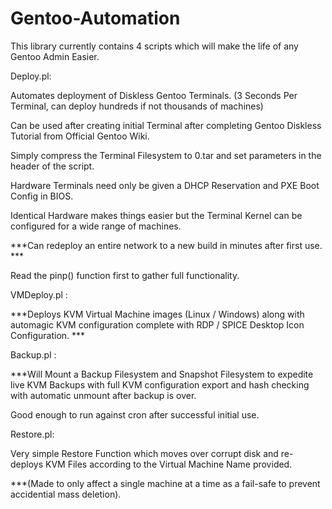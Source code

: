 # Gentoo-Automation

This library currently contains 4 scripts which will make the life of any Gentoo Admin Easier.

Deploy.pl:

Automates deployment of Diskless Gentoo Terminals. (3 Seconds Per Terminal, can deploy hundreds if not thousands of machines)

Can be used after creating initial Terminal after completing Gentoo Diskless Tutorial from Official Gentoo Wiki.

Simply compress the Terminal Filesystem to 0.tar and set parameters in the header of the script.

Hardware Terminals need only be given a DHCP Reservation and PXE Boot Config in BIOS.

Identical Hardware makes things easier but the Terminal Kernel can be configured for a wide range of machines.



***Can redeploy an entire network to a new build in minutes after first use. ***



Read the pinp() function first to gather full functionality.

VMDeploy.pl :

***Deploys KVM Virtual Machine images (Linux / Windows) along with automagic KVM configuration complete with RDP / SPICE Desktop Icon Configuration. ***

Backup.pl :

***Will Mount a Backup Filesystem and Snapshot Filesystem to expedite live KVM Backups with full KVM configuration export and hash checking with automatic unmount after backup is over.

Good enough to run against cron after successful initial use.

Restore.pl:

Very simple Restore Function which moves over corrupt disk and re-deploys KVM Files according to the Virtual Machine Name provided.

***(Made to only affect a single machine at a time as a fail-safe to prevent accidential mass deletion).



